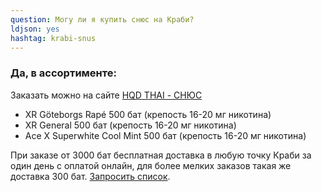 ```yaml
---
question: Могу ли я купить снюс на Краби?
ldjson: yes 
hashtag: krabi-snus
---
```


### Да, в ассортименте:

Заказать можно на сайте [HQD THAI - СНЮС](https://hqdthai.ru/snyus/)


* XR Göteborgs Rapé 500 бат (крепость 16-20 мг никотина)
* XR General 500 бат (крепость 16-20 мг никотина)
* Ace X Superwhite Cool Mint 500 бат (крепость 16-20 мг никотина)

При заказе от 3000 бат бесплатная доставка в любую точку Краби за один день с оплатой онлайн, для более мелких заказов такая же доставка 300 бат. [Запросить список](https://t.me/kolesnikov1988).
